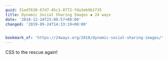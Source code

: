 ```yaml
---
guid: 31ed7638-67d7-45c1-8772-fda3eb9b1f35
title: Dynamic Social Sharing Images ◆ 24 ways
date: '2018-12-24T23:00:57+00:00'
changed: '2019-09-24T14:33:19+00:00'


bookmark_of: 'https://24ways.org/2018/dynamic-social-sharing-images/'
---
```


CSS to the rescue again!
